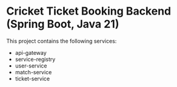 # Cricket Ticket Booking Backend (Spring Boot, Java 21)

This project contains the following services:
- api-gateway
- service-registry
- user-service
- match-service
- ticket-service
